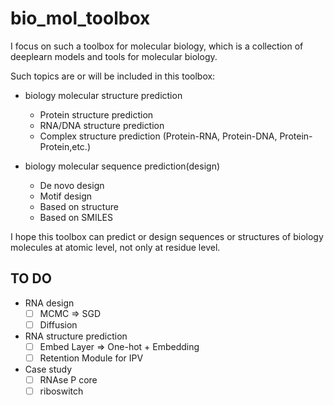 # bio_mol_toolbox

I focus on such a toolbox for molecular biology, which is a collection of deeplearn models and tools for molecular biology.

Such topics are or will be included in this toolbox:

- biology molecular structure prediction
    - Protein structure prediction
    - RNA/DNA structure prediction
    - Complex structure prediction (Protein-RNA, Protein-DNA, Protein-Protein,etc.)

- biology molecular sequence prediction(design)
    - De novo design
    - Motif design
    - Based on structure
    - Based on SMILES

I hope this toolbox can predict or design sequences or structures of biology molecules at atomic level, not only at residue level.

## TO DO

- RNA design
    - [ ] MCMC => SGD
    - [ ] Diffusion

- RNA structure prediction
    - [ ] Embed Layer => One-hot + Embedding
    - [ ] Retention Module for IPV

- Case study
    - [ ] RNAse P core
    - [ ] riboswitch